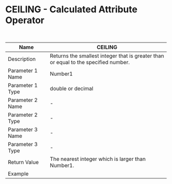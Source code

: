 #                                                 CEILING - Calculated Attribute Operator                            

​                                                

| Name             | CEILING                                                      |
| ---------------- | ------------------------------------------------------------ |
| Description      | Returns the smallest integer that is greater than or equal to the specified number. |
| Parameter 1 Name | Number1                                                      |
| Parameter 1 Type | double or decimal                                            |
| Parameter 2 Name | -                                                            |
| Parameter 2 Type | -                                                            |
| Parameter 3 Name | -                                                            |
| Parameter 3 Type | -                                                            |
| Return Value     | The nearest integer which is larger than Number1.            |
| Example          |                                                              |

